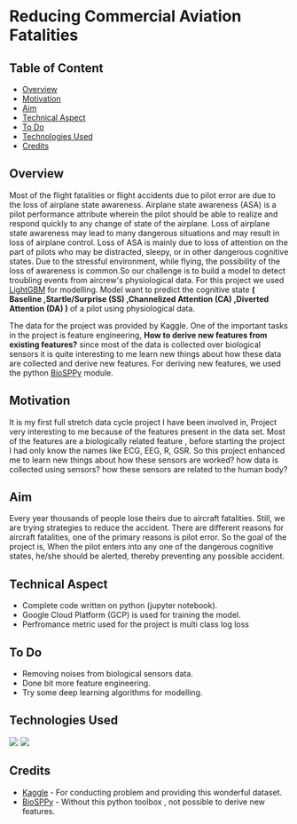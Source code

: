 # Reducing Commercial Aviation Fatalities

## Table of Content
  * [Overview](#overview)
  * [Motivation](#motivation)
  * [Aim](#aim)
  * [Technical Aspect](#technical-aspect)
  * [To Do](#to-do)
  * [Technologies Used](#technologies-used)
  * [Credits](#credits)
  
## Overview

Most of the flight fatalities or flight accidents due to pilot error are due to the loss of airplane state awareness. Airplane state awareness (ASA) is a pilot performance attribute wherein the pilot should be able to realize and respond quickly to any change of state of the airplane. Loss of airplane state awareness may lead to many dangerous situations and may result in loss of airplane control. Loss of ASA is mainly due to loss of attention on the part of pilots who may be distracted, sleepy, or in other dangerous cognitive states. Due to the stressful environment, while flying, the possibility of the loss of awareness is common.So our challenge is to build a model to detect troubling events from aircrew's physiological data. For this project we used [LightGBM](https://lightgbm.readthedocs.io/en/latest/) for modelling. Model want to predict the cognitive state __( Baseline ,Startle/Surprise (SS) ,Channelized Attention (CA) ,Diverted Attention (DA) )__ of a pilot using physiological data.

The data for the project was provided by Kaggle. One of the important tasks in the project is feature engineering, __How to derive new features from existing features?__ since most of the data is collected over biological sensors it is quite interesting to me learn new things about how these data are collected and derive new features. For deriving new features, we used the python [BioSPPy](https://biosppy.readthedocs.io/en/stable/) module.

## Motivation 

It is my first full stretch data cycle project I have been involved in, Project very interesting to me because of the features present in the data set. Most of the features are a biologically related feature , before starting the project I had only know the names like ECG, EEG, R, GSR. So this project enhanced me to learn new things about how these sensors are worked? how data is collected using sensors? how these sensors are related to the human body?

## Aim

Every year thousands of people lose theirs due to aircraft fatalities. Still, we are trying strategies to reduce the accident. There are different reasons for aircraft fatalities, one of the primary reasons is pilot error. So the goal of the project is, When the pilot enters into any one of the dangerous cognitive states, he/she should be alerted, thereby preventing any possible accident.

## Technical Aspect

* Complete code written on python (jupyter notebook).
* Google Cloud Platform (GCP) is used for training the model.
* Perfromance metric used for the project is multi class log loss

## To Do

* Removing noises from biological sensors data.
* Done bit more feature engineering.
* Try some deep learning algorithms for modelling.

## Technologies Used 

![](https://forthebadge.com/images/badges/made-with-python.svg)
![](https://imgur.com/t1lB6U7)

## Credits

 * [Kaggle](https://www.kaggle.com/c/reducing-commercial-aviation-fatalities) - For conducting problem and providing this wonderful dataset.
 * [BioSPPy](https://biosppy.readthedocs.io/en/stable/) - Without this python toolbox , not possible to derive new features.

 
